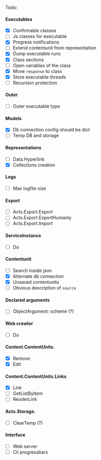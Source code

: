 Todo:

#### Executables

- [x] Сonfirmable classes
- [ ] Js classes for executable
- [x] Progress notifications
- [ ] Extend contentunit from representation
- [x] Dump executable runs
- [x] Class sections
- [ ] Open variables of the class
- [x] Move `response` to class
- [x] Store executable threads
- [ ] Recursion protection

#### Outer

- [ ] Outer executable type

#### Models

- [x] Db connection config should be dict
- [ ] Temp DB and storage

#### Representations

- [ ] Data.Hyperlink
- [x] Collections creation

#### Logs

- [ ] Max logfile size

#### Export

- [ ] Acts.Export.Export
- [ ] Acts.Export.ExportHumanly
- [ ] Acts.Export.Import

#### ServiceInstance

- [ ] Do

#### Contentunit

- [ ] Search inside json
- [x] Alternate db connection
- [x] Unsaved contentunits
- [ ] Obvious description of `source`

#### Declared arguments

- [ ] ObjectArgument: scheme (?)

#### Web crawler

- [ ] Do

#### Content.ContentUnits.

- [x] Remove
- [x] Edit

#### Content.ContentUnits.Links

- [x] Link
- [ ] GetListByItem
- [ ] ReoderLink

#### Acts.Storage.

- [ ] ClearTemp (?)

#### Interface

- [ ] Web server
- [ ] Cli progressbars
